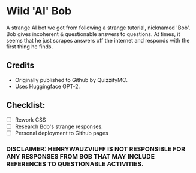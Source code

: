 # Wild 'Al' Bob
A strange AI bot we got from following a strange tutorial, nicknamed 'Bob'.
Bob gives incoherent & questionable answers to questions. 
At times, it seems that he just scrapes answers off the internet and responds with the first thing he finds.

## Credits
- Originally published to Github by QuizzityMC.
- Uses Huggingface GPT-2.

## Checklist:
- [ ] Rework CSS
- [ ] Research Bob's strange responses.
- [ ] Personal deployment to Github pages

### DISCLAIMER: HENRYWAUZVIUFF IS NOT RESPONSIBLE FOR ANY RESPONSES FROM BOB THAT MAY INCLUDE REFERENCES TO QUESTIONABLE ACTIVITIES.
